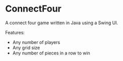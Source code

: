 # ConnectFour

A connect four game written in Java using a Swing UI.

Features:
* Any number of players
* Any grid size
* Any number of pieces in a row to win
